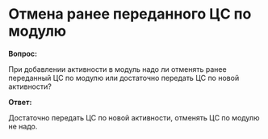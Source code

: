 # Отмена ранее переданного ЦС по модулю

**Вопрос:**

При добавлении активности в модуль надо ли отменять ранее переданный ЦС по модулю или достаточно передать ЦС по новой активности?

**Ответ:**

Достаточно передать ЦС по новой активности, отменять ЦС по модулю не надо.
